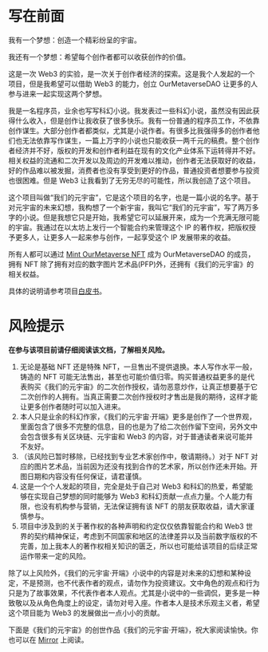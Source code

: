 # 写在前面

我有一个梦想：创造一个精彩纷呈的宇宙。 

我还有一个梦想：希望每个创作者都可以收获创作的价值。

这是一次 Web3 的实验，是一次关于创作者经济的探索。这是我个人发起的一个项目，但是我希望可以借助 Web3 的能力，创立 OurMetaverseDAO 让更多的人参与进来一起实现这两个梦想。

我是一名程序员，业余也写写科幻小说。我发表过一些科幻小说，虽然没有因此获得什么收入，但是创作让我收获了很多快乐。我有一份普通的程序员工作，不依靠创作谋生。大部分创作者都类似，尤其是小说作者。有很多比我强得多的创作者他们也无法依靠写作谋生，一篇上万字的小说也只能收获一两千元的稿费。整个创作者经济并不好，版权的开发和创作者利益在现有的文化产业体系下运转得并不好。相关权益的流通和二次开发以及周边的开发难以推动，创作者无法获取好的收益，好的作品难以被发掘，消费者也没有享受到更好的作品，普通投资者想要参与投资也很困难。但是 Web3 让我看到了无穷无尽的可能性，所以我创造了这个项目。

这个项目叫做“我们的元宇宙”，它是这个项目的名字，也是一篇小说的名字。基于对元宇宙的未来幻想，我构想了一个新宇宙，我叫它“我们的元宇宙”，写了两万多字的小说。但是我想它只是开始，我希望它可以延展开来，成为一个充满无限可能的宇宙。我通过在以太坊上发行一个智能合约来管理这个 IP 的著作权，把版权授予更多人，让更多人一起来参与创作，一起享受这个 IP 发展带来的收益。

所有人都可以通过 [Mint OurMetaverse NFT](./mint) 成为 OurMetaverseDAO 的成员，拥有 NFT 除了拥有对应的数字图片艺术品(PFP)外，还拥有《我们的元宇宙》的相关权益。

具体的说明请参考项目[白皮书](./whitepaper)。

# 风险提示

**在参与该项目前请仔细阅读该文档，了解相关风险。**

1. 无论是基础 NFT 还是特殊 NFT，一旦售出不提供退换。本人写作水平一般，铸造的 NFT 可能无法售出，甚至也可能价值归零。购买普通权益更多的是代表购买《我们的元宇宙》的二次创作授权，请勿恶意炒作，让真正想要基于它二次创作的人拥有。当真正需要二次创作授权时才售出是我的期待，这样才能让更多创作者随时可以加入进来。
2. 本人只是业余的科幻作家，《我们的元宇宙·开端》更多是创作了一个世界观，里面包含了很多不完整的信息，目的也是为了给二次创作留下空间，另外文中会包含很多有关区块链、元宇宙和 Web3 的内容，对于普通读者来说可能并不友好。
3. （该风险已暂时移除，已经找到专业艺术家创作中，敬请期待。）对于 NFT 对应的图片艺术品，当前因为还没有找到合作的艺术家，所以创作还未开始。开图日期和内容没有任何保证，请君谨慎。
4. 这是一个个人发起的项目，完全是处于自己对 Web3 和科幻的热爱，希望能够在实现自己梦想的同时能够为 Web3 和科幻贡献一点点力量。个人能力有限，也没有机构参与营销，无法保证拥有该 NFT 的朋友获取收益，请大家谨慎参与。
5. 项目中涉及到的关于著作权的各种声明和约定仅仅依靠智能合约和 Web3 世界的契约精神保证，考虑到不同国家和地区的法律差异以及当前数字版权的不完善，加上我本人的著作权相关知识的匮乏，所以也可能给该项目的后续正常运作带来一定的风险。

除了以上风险外，《我们的元宇宙·开端》小说中的内容是对未来的幻想和某种设定，不是预测，也不代表作者的观点，请勿作为投资建议。文中角色的观点和行为只是为了故事效果，不代表作者本人观点。尤其是小说中的一些调侃，更多是一种致敬以及从角色角度上的设定，请勿对号入座。作者本人是技术乐观主义者，希望这个项目能为 Web3 的发展做出一点小小的贡献。

下面是《我们的元宇宙》的创世作品《我们的元宇宙·开端》，祝大家阅读愉快。你也可以在 [Mirror](https://mirror.xyz/our-metaverse.eth/_RtrXQwpgDByGhhVeatlcdYbBelpCvbqGCQxuaYa8Jk) 上阅读。

